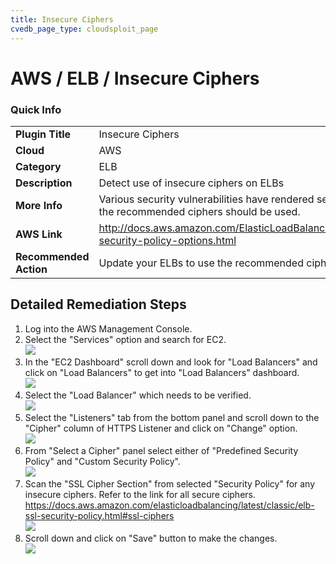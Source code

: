 ```yaml
---
title: Insecure Ciphers
cvedb_page_type: cloudsploit_page
---
```


# AWS / ELB / Insecure Ciphers

### Quick Info

| | |
|-|-|
| **Plugin Title** | Insecure Ciphers |
| **Cloud** | AWS |
| **Category** | ELB |
| **Description** | Detect use of insecure ciphers on ELBs |
| **More Info** | Various security vulnerabilities have rendered several ciphers insecure. Only the recommended ciphers should be used. |
| **AWS Link** | http://docs.aws.amazon.com/ElasticLoadBalancing/latest/DeveloperGuide/elb-security-policy-options.html |
| **Recommended Action** | Update your ELBs to use the recommended cipher suites |

## Detailed Remediation Steps
1. Log into the AWS Management Console.
2. Select the "Services" option and search for EC2. </br> <img src="/assets/cvedb-flowchart.png"/>
3. In the "EC2 Dashboard" scroll down and look for "Load Balancers" and click on "Load Balancers" to get into "Load Balancers" dashboard.</br> <img src="/resources/aws/elb/insecure-ciphers/step3.png"/>
4. Select the "Load Balancer" which needs to be verified. </br> <img src="/resources/aws/elb/insecure-ciphers/step4.png"/>
5. Select the "Listeners" tab from the bottom panel and scroll down to the "Cipher" column of HTTPS Listener and click on "Change" option.</br> <img src="/resources/aws/elb/insecure-ciphers/step5.png"/>
6. From "Select a Cipher" panel select either of "Predefined Security Policy" and "Custom Security Policy".</br><img src="/resources/aws/elb/insecure-ciphers/step6.png"/>
7. Scan the "SSL Cipher Section" from selected "Security Policy" for any insecure ciphers. Refer to the link for all secure ciphers. https://docs.aws.amazon.com/elasticloadbalancing/latest/classic/elb-ssl-security-policy.html#ssl-ciphers </br><img src="/resources/aws/elb/insecure-ciphers/step7.png"/>
8. Scroll down and click on "Save" button to make the changes. </br><img src="/resources/aws/elb/insecure-ciphers/step8.png"/>